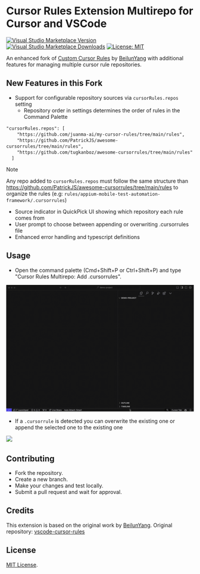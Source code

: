 # Cursor Rules Extension Multirepo for Cursor and VSCode

[![Visual Studio Marketplace Version](https://img.shields.io/vscode-marketplace/v/juanmaguitar.custom-cursor-rules-multirepo.svg?label=VSCode%20Marketplace&color=blue)](https://marketplace.visualstudio.com/items?itemName=juanmaguitar.custom-cursor-rules-multirepo)
[![Visual Studio Marketplace Downloads](https://img.shields.io/vscode-marketplace/d/juanmaguitar.custom-cursor-rules-multirepo.svg?label=Downloads&color=green)](https://marketplace.visualstudio.com/items?itemName=juanmaguitar.custom-cursor-rules-multirepo)
[![License: MIT](https://img.shields.io/badge/License-MIT-yellow.svg)](https://opensource.org/licenses/MIT)

An enhanced fork of [Custom Cursor Rules](https://marketplace.visualstudio.com/items?itemName=beilunyang.cursor-rules) by [BeilunYang](https://github.com/beilunyang) with additional features for managing multiple cursor rule repositories.

## New Features in this Fork

- Support for configurable repository sources via `cursorRules.repos` setting
  - Repository order in settings determines the order of rules in the Command Palette

```
"cursorRules.repos": [
    "https://github.com/juanma-ai/my-cursor-rules/tree/main/rules",
    "https://github.com/PatrickJS/awesome-cursorrules/tree/main/rules",
    "https://github.com/tugkanboz/awesome-cursorrules/tree/main/rules"
  ]
```

> [!NOTE]
> Any repo added to `cursorRules.repos` must follow the same structure than https://github.com/PatrickJS/awesome-cursorrules/tree/main/rules to organize the rules (e.g: `rules/appium-mobile-test-automation-framework/.cursorrules`)

- Source indicator in QuickPick UI showing which repository each rule comes from
- User prompt to choose between appending or overwriting .cursorrules file
- Enhanced error handling and typescript definitions

## Usage

- Open the command palette (Cmd+Shift+P or Ctrl+Shift+P) and type "Cursor Rules Multirepo: Add .cursorrules".

![](./images/1-download-cursorrule.gif)

- If a `.cursorrule` is detected you can overwrite the existing one or append the selected one to the existing one

![](./images/2-append-cursorrule.gif)

## Contributing

- Fork the repository.
- Create a new branch.
- Make your changes and test locally.
- Submit a pull request and wait for approval.

## Credits

This extension is based on the original work by [BeilunYang](https://github.com/beilunyang). Original repository: [vscode-cursor-rules](https://github.com/beilunyang/vscode-cursor-rules)

## License

[MIT License](LICENSE).
